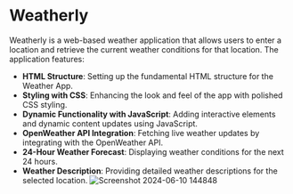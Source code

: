 # Weatherly

Weatherly is a web-based weather application that allows users to enter a location and retrieve the current weather conditions for that location. The application features:

- **HTML Structure**: Setting up the fundamental HTML structure for the Weather App.
- **Styling with CSS**: Enhancing the look and feel of the app with polished CSS styling.
- **Dynamic Functionality with JavaScript**: Adding interactive elements and dynamic content updates using JavaScript.
- **OpenWeather API Integration**: Fetching live weather updates by integrating with the OpenWeather API.
- **24-Hour Weather Forecast**: Displaying weather conditions for the next 24 hours.
- **Weather Description**: Providing detailed weather descriptions for the selected location.
![Screenshot 2024-06-10 144848](https://github.com/Nilanjan10/Weather-App/assets/97098504/a25eb301-72a8-4a37-82cb-0c291be3c77b)
